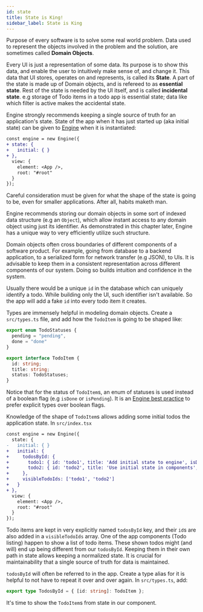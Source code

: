 ```yaml
---
id: state
title: State is King!
sidebar_label: State is King
---
```


Purpose of every software is to solve some real world problem. Data used to
represent the objects involved in the problem and the solution, are sometimes
called **Domain Objects**.

Every UI is just a representation of some data. Its purpose is to show this
data, and enable the user to intuitively make sense of, and change it. This data
that UI stores, operates on and represents, is called its **State**. A part of
the state is made up of Domain objects, and is refereed to as **essential
state**. Rest of the state is needed by the UI itself, and is called
**incidental state**. e.g storage of Todo items in a todo app is essential
state; data like which filter is active makes the accidental state.

Engine strongly recommends keeping a single source of truth for an application's
state. State of the app when it has just started up (aka initial state) can be
given to [Engine](/docs/api/engine) when it is instantiated:

```diff
const engine = new Engine({
+ state: {
+   initial: { }
+ },
  view: {
    element: <App />,
    root: "#root"
  }
});
```

Careful consideration must be given for what the shape of the state is going to
be, even for smaller applications. After all, habits maketh man.

Engine recommends storing our domain objects in some sort of indexed data
structure (e.g an `Object`), which allow instant access to any domain object
using just its identifier. As demonstrated in this chapter later, Engine has a
unique way to very efficiently utilize such structure.

Domain objects often cross boundaries of different components of a software
product. For example, going from database to a backend application, to a
serialized form for network transfer (e.g JSON), to UIs. It is advisable to keep
them in a consistent representation across different components of our system.
Doing so builds intuition and confidence in the system.

Usually there would be a unique `id` in the database which can uniquely identify
a todo. While building only the UI, such identifier isn't available. So the app
will add a fake `id` into every todo item it creates.

Types are immensely helpful in modeling domain objects. Create a `src/types.ts`
file, and add how the `TodoItem` is going to be shaped like:

```ts
export enum TodoStatuses {
  pending = "pending",
  done = "done"
}

export interface TodoItem {
  id: string;
  title: string;
  status: TodoStatuses;
}
```

Notice that for the status of `TodoItem`s, an enum of statuses is used instead
of a boolean flag (e.g `isDone` or `isPending`). It is an [Engine best
practice](/docs/best-practices#prefer-explicit-types-over-boolean-flags) to
prefer explicit types over boolean flags.

Knowledge of the shape of `TodoItem`s allows adding some initial todos the
application state. In `src/index.tsx`

```diff
const engine = new Engine({
  state: {
-   initial: { }
+   initial: {
+     todosById: {
+       todo1: { id: 'todo1', title: 'Add initial state to engine', isDone: false },
+       todo2: { id: 'todo2', title: 'Use initial state in components', isDone: false }
+     },
+     visibleTodoIds: ['todo1', 'todo2']
+   }
+ },
  view: {
    element: <App />,
    root: "#root"
  }
});
```

Todo items are kept in very explicitly named `todosById` key, and their `id`s
are also added in a `visibleTodoIds` array. One of the app components (Todo
listing) happen to show a list of todo items. These shown todos might (and will)
end up being different from our `todosById`. Keeping them in their own path in
state allows keeping a normalized state. It is crucial for maintainability that
a single source of truth for data is maintained.

`todosById` will often be referred to in the app. Create a type alias for it is
helpful to not have to repeat it over and over again. In `src/types.ts`, add:

```ts
export type TodosById = { [id: string]: TodoItem };
```

It's time to show the `TodoItem`s from state in our component.
